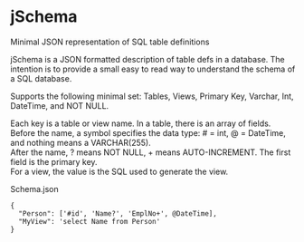 jSchema
=======

Minimal JSON representation of SQL table definitions

jSchema is a JSON formatted description of table defs in a database.  The intention is to provide a small easy to
read way to understand the schema of a SQL database.    

Supports the following minimal set: Tables, Views, Primary Key, Varchar, Int, DateTime, and NOT NULL.    
  
Each key is a table or view name.  In a table, there is an array of fields.     
Before the name, a symbol specifies the data type:  # = int, @ = DateTime, and nothing means a VARCHAR(255).    
After the name, ? means NOT NULL, + means AUTO-INCREMENT.  The first field is the primary key.    
For a view, the value is the SQL used to generate the view.

Schema.json
````
{
  "Person": ['#id', 'Name?', 'EmplNo+', @DateTime],
  "MyView": 'select Name from Person'
}
````
